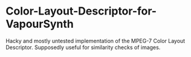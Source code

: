 # Color-Layout-Descriptor-for-VapourSynth
Hacky and mostly untested implementation of the MPEG-7 Color Layout Descriptor. Supposedly useful for similarity checks of images.
